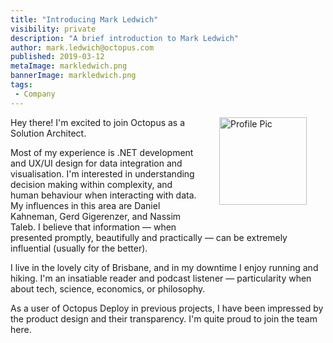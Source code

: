 ```yaml
---
title: "Introducing Mark Ledwich"
visibility: private
description: "A brief introduction to Mark Ledwich"
author: mark.ledwich@octopus.com
published: 2019-03-12
metaImage: markledwich.png
bannerImage: markledwich.png
tags:
 - Company
---
```

<div style="float: right; margin: 30px; margin-top: 0">
<img alt="Profile Pic" src="https://i.octopus.com/site/team/mark-ledwich.jpg" height="140" width="140" />
</div>

Hey there! I'm excited to join Octopus as a Solution Architect. 

Most of my experience is .NET development and UX/UI design for data integration and visualisation. I'm interested in understanding decision making within complexity, and human behaviour when interacting with data. My influences in this area are Daniel Kahneman, Gerd Gigerenzer, and Nassim Taleb. I believe that information &mdash; when presented promptly, beautifully and practically &mdash; can be extremely influential (usually for the better). 

I live in the lovely city of Brisbane, and in my downtime I enjoy running and hiking. I'm an insatiable reader and podcast listener &mdash; particularity when about tech, science, economics, or philosophy. 

As a user of Octopus Deploy in previous projects, I have been impressed by the product design and their transparency. I'm quite proud to join the team here.